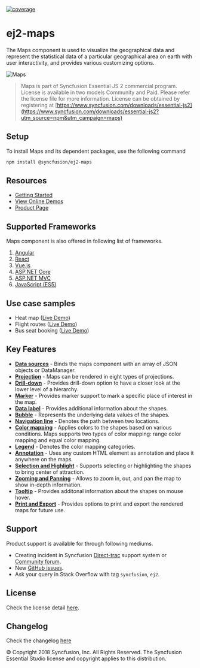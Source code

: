 [![coverage](http://ej2.syncfusion.com/badges/ej2-maps/coverage.svg)](http://ej2.syncfusion.com/badges/ej2-maps)

# ej2-maps

The Maps component is used to visualize the geographical data and represent the statistical data of a particular geographical area on earth with user interactivity, and provides various customizing options. 

![Maps](https://ej2.syncfusion.com/products/images/maps/readme.gif)

> Maps is part of Syncfusion Essential JS 2 commercial program. License is available in two models Community and Paid. Please refer the license file for more information. License can be obtained by registering at [https://www.syncfusion.com/downloads/essential-js2](https://www.syncfusion.com/downloads/essential-js2?utm_source=npm&utm_campaign=maps)

## Setup

To install Maps and its dependent packages, use the following command

```sh
npm install @syncfusion/ej2-maps
```

## Resources

* [Getting Started](https://ej2.syncfusion.com/documentation/maps/getting-started.html?lang=typescript)
* [View Online Demos](https://ej2.syncfusion.com/demos/?utm_source=npm&utm_campaign=maps#/material/maps/default.html)
* [Product Page](https://www.syncfusion.com/javascript-ui-controls/maps)

## Supported Frameworks

Maps component is also offered in following list of frameworks.

1. [Angular](https://www.npmjs.com/package/@syncfusion/ej2-ng-maps?utm_source=npm&utm_campaign=maps)
2. [React](https://www.npmjs.com/package/@syncfusion/ej2-react-maps?utm_source=npm&utm_campaign=maps)
3. [Vue.js](https://www.npmjs.com/package/@syncfusion/ej2-vue-maps?utm_source=npm&utm_campaign=maps)
4. [ASP.NET Core](https://aspdotnetcore.syncfusion.com/Maps/Default#/material)
5. [ASP.NET MVC](https://aspnetmvc.syncfusion.com/Maps/Default#/material)
6. [JavaScript (ES5)](https://www.syncfusion.com/javascript-ui-controls/maps)

## Use case samples

* Heat map ([Live Demo](https://ej2.syncfusion.com/demos/?utm_source=npm&utm_campaign=maps#/material/maps/heatmap.html))
* Flight routes ([Live Demo](https://ej2.syncfusion.com/demos/?utm_source=npm&utm_campaign=maps#/material/maps/curvedlines.html))
* Bus seat booking ([Live Demo](https://ej2.syncfusion.com/demos/?utm_source=npm&utm_campaign=maps#/material/maps/seatSelection.html))

## Key Features

* [**Data sources**](https://ej2.syncfusion.com/demos/?utm_source=npm&utm_campaign=maps#/material/maps/default.html) - Binds the maps component with an array of JSON objects or DataManager.
* [**Projection**](https://ej2.syncfusion.com/demos/?utm_source=npm&utm_campaign=maps#/material/maps/default.html) - Maps can be rendered in eight types of projections.
* [**Drill-down**](https://ej2.syncfusion.com/demos/?utm_source=npm&utm_campaign=maps#/material/maps/drilldown.html) - Provides drill-down option to have a closer look at the lower level of a hierarchy.
* [**Marker**](https://ej2.syncfusion.com/demos/?utm_source=npm&utm_campaign=maps#/material/maps/layout.html) - Provides marker support to mark a specific place of interest in the map.
* [**Data label**](https://ej2.syncfusion.com/demos/?utm_source=npm&utm_campaign=maps#/material/maps/label.html) - Provides additional information about the shapes.
* [**Bubble**](https://ej2.syncfusion.com/demos/?utm_source=npm&utm_campaign=maps#/material/maps/customization.html) - Represents the underlying data values of the shapes.
* [**Navigation line**](https://ej2.syncfusion.com/demos/?utm_source=npm&utm_campaign=maps#/material/maps/customization.html) - Denotes the path between two locations.
* [**Color mapping**](https://ej2.syncfusion.com/demos/?utm_source=npm&utm_campaign=maps#/material/maps/label.html) - Applies colors to the shapes based on various conditions. Maps supports two types of color mapping: range color mapping and equal color mapping.
* [**Legend**](https://ej2.syncfusion.com/demos/?utm_source=npm&utm_campaign=maps#/material/maps/election.html) - Denotes the color mapping categories.
* [**Annotation**](https://ej2.syncfusion.com/demos/?utm_source=npm&utm_campaign=maps#/material/maps/customization.html) - Uses any custom HTML element as annotation and place it anywhere on the maps.
* [**Selection and Highlight**](https://ej2.syncfusion.com/demos/?utm_source=npm&utm_campaign=maps#/material/maps/selection.html) - Supports selecting or highlighting the shapes to bring center of attraction.
* [**Zooming and Panning**](https://ej2.syncfusion.com/demos/?utm_source=npm&utm_campaign=maps#/material/maps/selection.html) - Allows to zoom in, out, and pan the map to show in-depth information.
* [**Tooltip**](https://ej2.syncfusion.com/demos/?utm_source=npm&utm_campaign=maps#/material/maps/tooltip.html) - Provides additonal information about the shapes on mouse hover.
* [**Print and Export**](https://ej2.syncfusion.com/demos/?utm_source=npm&utm_campaign=maps#/material/maps/print.html) - Provides options to print and export the rendered maps for future use.

## Support

Product support is available for through following mediums.

* Creating incident in Syncfusion [Direct-trac](https://www.syncfusion.com/support/directtrac/incidents?utm_source=npm&utm_campaign=maps) support system or [Community forum](https://www.syncfusion.com/forums/essential-js2?utm_source=npm&utm_campaign=maps).
* New [GitHub issues](https://github.com/syncfusion/ej2-javascript-ui-controls/issues).
* Ask your query in Stack Overflow with tag `syncfusion`, `ej2`.

## License

Check the license detail [here](https://github.com/syncfusion/ej2-javascript-ui-controls/blob/master/license?utm_source=npm&utm_campaign=maps).

## Changelog

Check the changelog [here](https://github.com/syncfusion/ej2-javascript-ui-controls/blob/master/controls/maps/CHANGELOG.md?utm_source=npm&utm_campaign=maps)

© Copyright 2018 Syncfusion, Inc. All Rights Reserved. The Syncfusion Essential Studio license and copyright applies to this distribution.